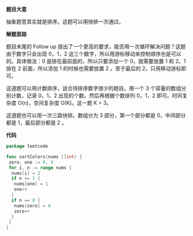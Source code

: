 **题目大意** 

抽象题意其实就是排序。这题可以用快排一次通过。

**解题思路**  

题目末尾的 Follow up 提出了一个更高的要求，能否用一次循环解决问题？这题由于数字只会出现 0，1，2 这三个数字，所以用游标移动来控制顺序也是可以的。具体做法：0 是排在最前面的，所以只要添加一个 0，就需要放置 1 和 2。1 排在 2 前面，所以添加 1 的时候也需要放置 2 。至于最后的 2，只用移动游标即可。

这道题可以用计数排序，适合待排序数字很少的题目。用一个 3 个容量的数组分别计数，记录 0，1，2 出现的个数。然后再根据个数排列 0，1，2 即可。时间复杂度 O(n)，空间复杂度 O(K)。这一题 K = 3。

这道题也可以用一次三路快排。数组分为 3 部分，第一个部分都是 0，中间部分都是 1，最后部分都是 2 。

**代码** 

```go
package leetcode

func sortColors(nums []int) {
 zero, one := 0, 0
 for i, n := range nums {
  nums[i] = 2
  if n <= 1 {
   nums[one] = 1
   one++
  }
  if n == 0 {
   nums[zero] = 0
   zero++
  }
 }
}
```